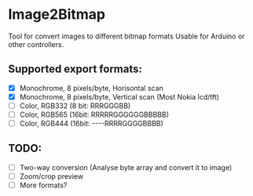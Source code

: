 # Image2Bitmap
Tool for convert images to different bitmap formats
Usable for Arduino or other controllers.

## Supported export formats:
-[X] Monochrome, 8 pixels/byte, Horisontal scan
-[X] Monochrome, 8 pixels/byte, Vertical scan (Most Nokia lcd/tft)
-[ ] Color, RGB332 (8 bit: RRRGGGBB)
-[ ] Color, RGB565 (16bit: RRRRRGGGGGGBBBBB)
-[ ] Color, RGB444 (16bit: ----RRRRGGGGBBBB)

## TODO:
-[ ] Two-way conversion (Analyse byte array and convert it to image)
-[ ] Zoom/crop preview
-[ ] More formats?